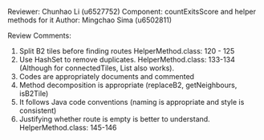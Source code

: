 Reviewer: Chunhao Li (u6527752)
Component: countExitsScore and helper methods for it
Author: Mingchao Sima (u6502811)

Review Comments:

1. Split B2 tiles before finding routes HelperMethod.class: 120 - 125
2. Use HashSet to remove duplicates. HelperMethod.class: 133-134 
    (Although for connectedTiles, List also works).
3. Codes are appropriately documents and commented
4. Method decomposition is appropriate (replaceB2, getNeighbours, isB2Tile)
5. It follows Java code conventions (naming is appropriate and style is consistent)
6. Justifying whether route is empty is better to understand. HelperMethod.class: 145-146 
